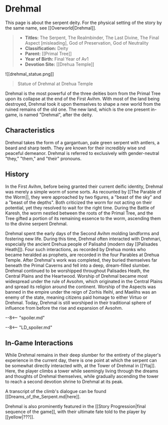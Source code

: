 # Drehmal

This page is about the serpent deity. For the physical setting of the story by the same name, see [[Overworld|Drehmal]].

> - **Titles:** The Serpent, The Realmbinder, The Last Divine, The Final Aspect [misleading], God of Preservation, God of Neutrality
> - **Classification:** Deity
> - **Parent:** [[Primal Tree]]
> - **Year of Birth:** Final Year of Av1
> - **Devotion Site:** [[Drehua Temple]]

![[drehmal_statue.png]]
> Statue of Drehmal at Drehua Temple

Drehmal is the most powerful of the three deities born from the Primal Tree upon its collapse at the end of the First Avihm. With most of the land being destroyed, Drehmal took it upon themselves to shape a new world from the ruined remains of the old one. The new land, which is the one present in-game, is named "Drehmal", after the deity.

## Characteristics

Drehmal takes the form of a gargantuan, pale green serpent with antlers, a beard and sharp teeth. They are known for their incredibly wise snd peaceful demeanor. Drehmal is referred to exclusively with gender-neutral "they," "them," and "their" pronouns.

## History 

In the First Avihm, before being granted their current deific identity, Drehmal was merely a simple worm of some sorts. As recounted by [[The Parable of the Worm]], they were approached by two figures, a "beast of the sky" and a "beast of the depths". Both criticized the worm for not acting on their potential, yet they resolved to wait for the right time.
During the Battle of Karesh, the worm nestled between the roots of the Primal Tree, and the Tree gifted a portion of its remaining essence to the worm, ascending them to the divine serpent Drehmal.

Drehmal spent the early days of the Second Avihm molding landforms and fostering new life. During this time, Drehmal often interacted with Drehmari, especially the ancient Drehua people of Palisahd (modern day [[Palisades Heath]]). Four such interactions, as recorded by Drehua monks who became heralded as prophets, are recorded in the four Parables at Drehua Temple. After Drehmal's work was completed, they buried themselves far beneath the Primal Caverns and fell into a deep, dream-filled slumber. Drehmal continued to be worshipped throughout Palisades Heath, the Central Plains and the Heartwood. Worship of Drehmal became most widespread under the rule of Avsohm, which originated in the Central Plains and spread its religion around the continent. Worship of the Aspects was banned in the empire under the reign of Zorhis Ifeihl, and Maelihs was an enemy of the state, meaning citizens paid homage to either Virtuo or Drehmal. Today, Drehmal is still worshiped in their traditional sphere of influence from before the rise and expansion of Avsohm.

--8<-- "spoiler.md"

--8<-- "LD_spoiler.md"

## In-Game Interactions
While Drehmal remains in their deep slumber for the entirety of the player's experience in the current day, there is one point at which the serpent can be somewhat directly interacted with, at the Tower of Drehmal in [[Ytaj]]. Here, the player climbs a tower while seemingly living through the dreams and thoughts of Drehmal themselves, while gradually ascending the tower to reach a second devotion shrine to Drehmal at its peak. 

A transcript of the climb's dialogue can be found [[Dreams_of_the_Serpent.md|here]].

Drehmal is also prominently featured in the [[Story Progression|final sequence of the game]], with their ultimate fate told to the player by [[yellow|???]].


